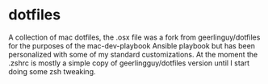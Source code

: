 # dotfiles

A collection of mac dotfiles, the .osx file was a fork from geerlinguy/dotfiles for 
the purposes of the mac-dev-playbook Ansible playbook but has been personalized with
some of my standard customizations. At the moment the .zshrc is mostly a simple copy
of geerlingguy/dotfiles version until I start doing some zsh tweaking.

